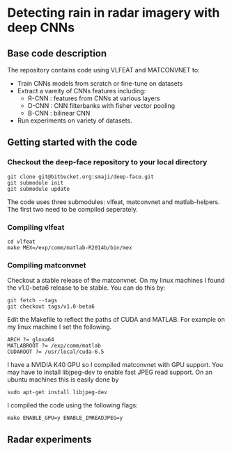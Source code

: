 # Detecting rain in radar imagery with deep CNNs

## Base code description

The repository contains code using VLFEAT and MATCONVNET to:

+ Train CNNs models from scratch or fine-tune on datasets
+ Extract a vareity of CNNs features including:
	+ R-CNN : features from CNNs at various layers
	+ D-CNN : CNN filterbanks with fisher vector pooling
	+ B-CNN : bilinear CNN
+ Run experiments on variety of datasets.


## Getting started with the code

### Checkout the deep-face repository to your local directory 
    
    git clone git@bitbucket.org:smaji/deep-face.git
	git submodule init
	git submodule update

The code uses three submodules: vlfeat, matconvnet and matlab-helpers. The first two need to be compiled seperately.

### Compiling vlfeat

	cd vlfeat
	make MEX=/exp/comm/matlab-R2014b/bin/mex

### Compiling matconvnet

Checkout a stable release of the matconvnet. On my linux machines I found the v1.0-beta6 release to be stable. You can do this by:

	git fetch --tags
	git checkout tags/v1.0-beta6

Edit the Makefile to reflect the paths of CUDA and MATLAB. For example on my linux machine I set the following. 

	ARCH ?= glnxa64
	MATLABROOT ?= /exp/comm/matlab 
	CUDAROOT ?= /usr/local/cuda-6.5

I have a NVIDIA K40 GPU so I compiled matconvnet with GPU support. You may have to install libjpeg-dev to enable fast JPEG read support. On an ubuntu machines this is easily done by

	sudo apt-get install libjpeg-dev
	
I compiled the code using the following flags:
	
	make ENABLE_GPU=y ENABLE_IMREADJPEG=y
	
	
## Radar experiments







	

